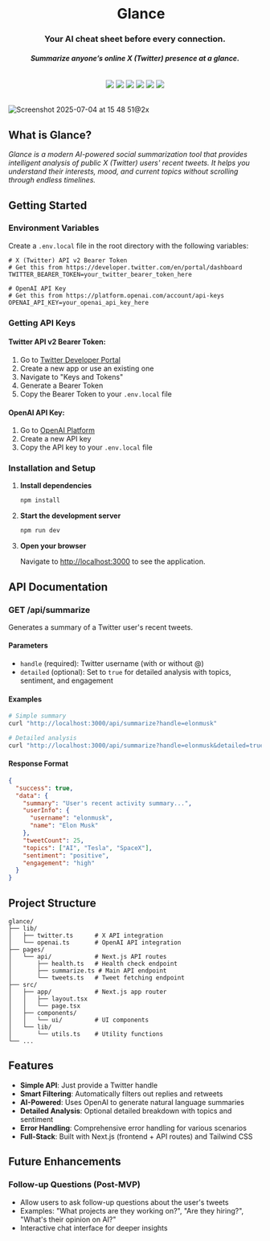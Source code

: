<div align="center">
    <div id="user-content-toc">
      <ul>
          <summary><h1 style="display: inline-block; margin-bottom:0px">Glance</h1></summary>
      </ul>
    </div>
    <h3>Your AI cheat sheet before every connection.</h3>
    <h4><i>Summarize anyone’s online X (Twitter) presence at a glance.</i></h4>
    <br>
    <img src="https://img.shields.io/badge/Next.js-000000?style=for-the-badge&logo=next.js&logoColor=white"/>
    <img src="https://img.shields.io/badge/TypeScript-007ACC?style=for-the-badge&logo=typescript&logoColor=white"/>
    <img src="https://img.shields.io/badge/tailwindcss-%2338B2AC.svg?style=for-the-badge&logo=tailwind-css&logoColor=white"/>
    <img src="https://img.shields.io/badge/OpenAI-412991?style=for-the-badge&logo=openai&logoColor=white"/>
    <img src="https://img.shields.io/badge/Twitter%20API-1DA1F2?style=for-the-badge&logo=twitter&logoColor=white"/>
    <img src="https://img.shields.io/badge/Vercel-000000.svg?style=for-the-badge&logo=Vercel&logoColor=white"/>
    <br><br>
</div>

![Screenshot 2025-07-04 at 15 48 51@2x](https://github.com/user-attachments/assets/867086fa-c505-4e2f-b1ec-c8d68c0a771a)

## What is Glance?

_Glance is a modern AI-powered social summarization tool that provides intelligent analysis of public X (Twitter) users' recent tweets. It helps you understand their interests, mood, and current topics without scrolling through endless timelines._

## Getting Started

### Environment Variables

Create a `.env.local` file in the root directory with the following variables:

```env
# X (Twitter) API v2 Bearer Token
# Get this from https://developer.twitter.com/en/portal/dashboard
TWITTER_BEARER_TOKEN=your_twitter_bearer_token_here

# OpenAI API Key
# Get this from https://platform.openai.com/account/api-keys
OPENAI_API_KEY=your_openai_api_key_here
```

### Getting API Keys

#### Twitter API v2 Bearer Token:
1. Go to [Twitter Developer Portal](https://developer.twitter.com/en/portal/dashboard)
2. Create a new app or use an existing one
3. Navigate to "Keys and Tokens"
4. Generate a Bearer Token
5. Copy the Bearer Token to your `.env.local` file

#### OpenAI API Key:
1. Go to [OpenAI Platform](https://platform.openai.com/account/api-keys)
2. Create a new API key
3. Copy the API key to your `.env.local` file

### Installation and Setup

1. **Install dependencies**
   ```bash
   npm install
   ```

2. **Start the development server**
   ```bash
   npm run dev
   ```

3. **Open your browser**
   
   Navigate to [http://localhost:3000](http://localhost:3000) to see the application.

## API Documentation

### GET /api/summarize

Generates a summary of a Twitter user's recent tweets.

#### Parameters

- `handle` (required): Twitter username (with or without @)
- `detailed` (optional): Set to `true` for detailed analysis with topics, sentiment, and engagement

#### Examples

```bash
# Simple summary
curl "http://localhost:3000/api/summarize?handle=elonmusk"

# Detailed analysis
curl "http://localhost:3000/api/summarize?handle=elonmusk&detailed=true"
```

#### Response Format

```json
{
  "success": true,
  "data": {
    "summary": "User's recent activity summary...",
    "userInfo": {
      "username": "elonmusk",
      "name": "Elon Musk"
    },
    "tweetCount": 25,
    "topics": ["AI", "Tesla", "SpaceX"],
    "sentiment": "positive",
    "engagement": "high"
  }
}
```

## Project Structure

```
glance/
├── lib/
│   ├── twitter.ts      # X API integration
│   └── openai.ts       # OpenAI API integration
├── pages/
│   └── api/            # Next.js API routes
│       ├── health.ts   # Health check endpoint
│       ├── summarize.ts # Main API endpoint
│       └── tweets.ts   # Tweet fetching endpoint
├── src/
│   ├── app/            # Next.js app router
│   │   ├── layout.tsx
│   │   └── page.tsx
│   ├── components/
│   │   └── ui/         # UI components
│   └── lib/
│       └── utils.ts    # Utility functions
└── ...
```

## Features

- **Simple API**: Just provide a Twitter handle
- **Smart Filtering**: Automatically filters out replies and retweets
- **AI-Powered**: Uses OpenAI to generate natural language summaries
- **Detailed Analysis**: Optional detailed breakdown with topics and sentiment
- **Error Handling**: Comprehensive error handling for various scenarios
- **Full-Stack**: Built with Next.js (frontend + API routes) and Tailwind CSS

## Future Enhancements

### Follow-up Questions (Post-MVP)
- Allow users to ask follow-up questions about the user's tweets
- Examples: "What projects are they working on?", "Are they hiring?", "What's their opinion on AI?"
- Interactive chat interface for deeper insights
